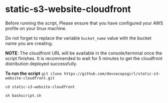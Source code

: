 # static-s3-website-cloudfront

Before running the script, Please ensure that you have configured your AWS profile on your linux machine.

Do not forget to replace the variable `bucket_name` value with the bucket name you are creating.

**NOTE**:
The cloudfront URL will be available in the console/terminal once the script finishes. It is recommended to wait for 5 minutes to get the cloudfront distribution deployed successfully.

**To run the script**
`git clone https://github.com/devsecopsgirl/static-s3-website-cloudfront.git`

`cd static-s3-website-cloudfront`

`sh bashscript.sh`
